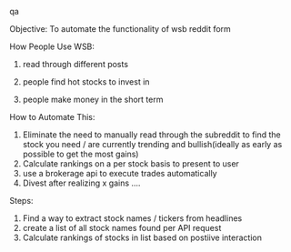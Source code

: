 qa

Objective: To automate the functionality of wsb reddit form

How People Use WSB:

1. read through different posts

2. people find hot stocks to invest in 

3. people make money in the short term


How to Automate This:

1. Eliminate the need to manually read through the subreddit to find the stock you need
/ are currently trending and bullish(ideally as early as possible to get the most gains)
2. Calculate rankings on a per stock basis to present to user
3. use a brokerage api to execute trades automatically
4. Divest after realizing x gains ....

Steps:
1. Find a way to extract stock names / tickers from headlines 
2. create a list of all stock names found per API request 
3. Calculate rankings of stocks in list based on postiive interaction 






